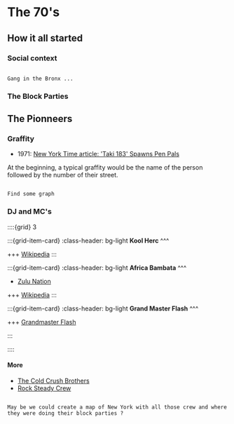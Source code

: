 # The 70's

## How it all started 

### Social context 

```{note}

Gang in the Bronx ...

```

### The Block Parties


## The Pionneers

### Graffity 


- 1971: [New York Time article: 'Taki 183' Spawns Pen Pals](https://www.nytimes.com/1971/07/21/archives/taki-183-spawns-pen-pals.html) 

At the beginning, a typical graffity would be the name of the person followed by the number of their street.


```{note}

Find some graph

```


### DJ and MC's


::::{grid} 3

:::{grid-item-card}
:class-header: bg-light
**Kool Herc**
^^^


+++
[Wikipedia](https://fr.wikipedia.org/wiki/DJ_Kool_Herc)
:::

:::{grid-item-card}
:class-header: bg-light
**Africa Bambata**
^^^

- [Zulu Nation](https://fr.wikipedia.org/wiki/Universal_Zulu_Nation)


+++
[Wikipedia](https://fr.wikipedia.org/wiki/Afrika_Bambaataa#cite_note-Colliat-Dangus2011-2012-20)
:::

:::{grid-item-card}
:class-header: bg-light
**Grand Master Flash**
^^^

+++
[Grandmaster Flash](https://fr.wikipedia.org/wiki/Grandmaster_Flash)

:::

::::

#### More

- [The Cold Crush Brothers](https://fr.wikipedia.org/wiki/The_Cold_Crush_Brothers)
- [Rock Steady Crew](https://fr.wikipedia.org/wiki/Rock_Steady_Crew)

```{note}

May be we could create a map of New York with all those crew and where they were doing their block parties ? 

```